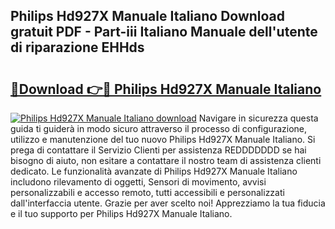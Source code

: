 ## Philips Hd927X Manuale Italiano Download gratuit PDF - Part-iii Italiano Manuale dell'utente di riparazione EHHds

# <h2><a href="http://df9z3i.blite.top/?on=Philips+Hd927X+Manuale+Italiano">🔗Download 👉🔴 Philips Hd927X Manuale Italiano</a></h2>

[![Philips Hd927X Manuale Italiano download](https://i.imgur.com/lujVjoI.png)](http://df9z3i.blite.top/?on=Philips+Hd927X+Manuale+Italiano)
Navigare in sicurezza questa guida ti guiderà in modo sicuro attraverso il processo di configurazione, utilizzo e manutenzione del tuo nuovo Philips Hd927X Manuale Italiano. Si prega di contattare il Servizio Clienti per assistenza REDDDDDDD se hai bisogno di aiuto, non esitare a contattare il nostro team di assistenza clienti dedicato. Le funzionalità avanzate di Philips Hd927X Manuale Italiano includono rilevamento di oggetti, Sensori di movimento, avvisi personalizzabili e accesso remoto, tutti accessibili e personalizzati dall'interfaccia utente. Grazie per aver scelto noi! Apprezziamo la tua fiducia e il tuo supporto per Philips Hd927X Manuale Italiano.
